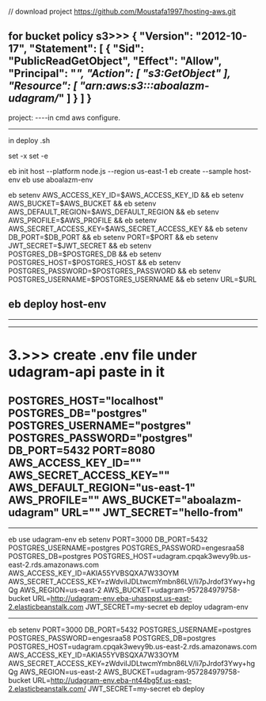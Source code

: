 //  download project
https://github.com/Moustafa1997/hosting-aws.git

for bucket policy s3>>>
{
    "Version": "2012-10-17",
    "Statement": [
        {
            "Sid": "PublicReadGetObject",
            "Effect": "Allow",
            "Principal": "*",
            "Action": [
                "s3:GetObject"
            ],
            "Resource": [
                "arn:aws:s3:::aboalazm-udagram/*"
            ]
        }
    ]
}
----------------------------------------------------------------------------
project:
----in cmd
aws configure.
  

------------------------------------------------------
in deploy .sh

set -x
set -e

eb init  host  --platform node.js --region us-east-1
eb create --sample host-env
eb use aboalazm-env

eb setenv AWS_ACCESS_KEY_ID=$AWS_ACCESS_KEY_ID &&
eb setenv AWS_BUCKET=$AWS_BUCKET &&
eb setenv AWS_DEFAULT_REGION=$AWS_DEFAULT_REGION &&
eb setenv AWS_PROFILE=$AWS_PROFILE &&
eb setenv AWS_SECRET_ACCESS_KEY=$AWS_SECRET_ACCESS_KEY &&
eb setenv DB_PORT=$DB_PORT &&
eb setenv PORT=$PORT &&
eb setenv JWT_SECRET=$JWT_SECRET &&
eb setenv POSTGRES_DB=$POSTGRES_DB &&
eb setenv POSTGRES_HOST=$POSTGRES_HOST &&
eb setenv POSTGRES_PASSWORD=$POSTGRES_PASSWORD &&
eb setenv POSTGRES_USERNAME=$POSTGRES_USERNAME &&
eb setenv URL=$URL 

eb deploy host-env
--------------------------------------------------


__________________________________________________________________________

 

-------------------------------------------------------------------------
# 3.>>> create .env file under  udagram-api   paste in it


POSTGRES_HOST="localhost"
POSTGRES_DB="postgres"
POSTGRES_USERNAME="postgres"
POSTGRES_PASSWORD="postgres"
DB_PORT=5432
PORT=8080
AWS_ACCESS_KEY_ID=""
AWS_SECRET_ACCESS_KEY=""
AWS_DEFAULT_REGION="us-east-1"
AWS_PROFILE=""
AWS_BUCKET="aboalazm-udagram"
URL=""
JWT_SECRET="hello-from"
-------------------------------------
 
  ------------------------------------------------
eb use udagram-env
eb setenv PORT=3000 DB_PORT=5432 POSTGRES_USERNAME=postgres POSTGRES_PASSWORD=engesraa58 POSTGRES_DB=postgres POSTGRES_HOST=udagram.cpqak3wevy9b.us-east-2.rds.amazonaws.com AWS_ACCESS_KEY_ID=AKIA55YVBSQXA7W33OYM AWS_SECRET_ACCESS_KEY=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 AWS_REGION=us-east-2 AWS_BUCKET=udagram-957284979758-bucket URL=http://udagram-env.eba-uhasppst.us-east-2.elasticbeanstalk.com JWT_SECRET=my-secret
eb deploy udagram-env

 

------------------------------
 
eb setenv PORT=3000 DB_PORT=5432 POSTGRES_USERNAME=postgres POSTGRES_PASSWORD=engesraa58 POSTGRES_DB=postgres POSTGRES_HOST=udagram.cpqak3wevy9b.us-east-2.rds.amazonaws.com AWS_ACCESS_KEY_ID=AKIA55YVBSQXA7W33OYM AWS_SECRET_ACCESS_KEY=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 AWS_REGION=us-east-2 
AWS_BUCKET=udagram-957284979758-bucket URL=http://udagram-env.eba-nt44bg5f.us-east-2.elasticbeanstalk.com/ JWT_SECRET=my-secret
eb deploy 
